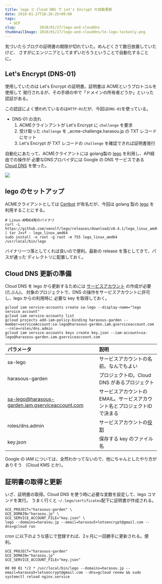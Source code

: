 ```yaml
---
title: lego と Cloud DNS で Let's Encrypt の自動更新
date: 2018-01-27T16:26:25+09:00
tags:
  - GCP
slug:           2018/01/27/lego-and-clouddns
thumbnailImage: 2018/01/27/lego-and-clouddns/le-logo-lockonly.png
---
```


気づいたらブログの証明書の期限が切れていた。めんどくさて数日放置していたけど、
さすがにエンジニアとしてまずいだろうということで自動化することに。

<!--more-->

Let's Encrypt (DNS-01)
-----------------------------------------------------------------------------------

使用していたのは Let's Encrypt の証明書。証明書は ACMEというプロトコルを使用して
発行されるが、その手順の中で「ドメインの所有者どうか」といった認証がある。

この認証によく使われているのは`HTTP-01`だが、今回は`DNS-01`を使っている。

- DNS-01 の流れ
    1. ACMEクラインアントが Let's Encrypt に `challenge` を要求
    1. 受け取った `challenge` を \_acme-challenge.harasou.jp の TXT レコードにセット
    1. Let's Encrypt が TXT レコードの `challenge` を確認できれば証明書発行

自動化にあたって、ACMEクライアントには golang製の [lego][] を利用し、API経由での操作が
必要なDNSプロバイダには Google の DNS サービスである [Cloud DNS][] を使った。

![](lego-dns01.png)


lego のセットアップ
-----------------------------------------------------------------------------------

ACMEクライアントとしては [Certbot][] が有名だが、今回は golang 製の [lego][] を
利用することにする。

```
# Linux-AMD64用のバイナリ
curl -L https://github.com/xenolf/lego/releases/download/v0.4.1/lego_linux_amd64.tar.xz | tar Jxvf - lego_linux_amd64
sudo install -o root -g root -m 755 lego_linux_amd64 /usr/local/bin/lego
```

バイナリ一つ落としてくれば良いので便利。最新の release を落としてきて、パスが通った
ディレクトリに配置しておく。


Cloud DNS 更新の準備
-----------------------------------------------------------------------------------

Cloud DNS を lego から更新するためには [サービスアカウント][SA] の作成が必要 (たぶん)。
対象のプロジェクトで、DNS の操作をサービスアカウントに許可し、lego からの利用時に
必要な key を取得しておく。

```
gcloud iam service-accounts create sa-lego --display-name="lego service account"
gcloud iam service-accounts list
gcloud projects add-iam-policy-binding harasous-garden --member=serviceAccount:sa-lego@harasous-garden.iam.gserviceaccount.com --role=roles/dns.admin
gcloud iam service-accounts keys create key.json --iam-account=sa-lego@harasous-garden.iam.gserviceaccount.com
```

| パラメータ                        | 説明                                        |
|:----------------------------------|:--------------------------------------------|
| sa-lego                           | サービスアカウントの名前。なんでもよい      |
| harasous-garden                   | プロジェクトID。Cloud DNS があるプロジェクト|
| sa-lego@harasous-garden.iam.gserviceaccount.com | サービスアカウントのEMAIL。サービスアカウント名とプロジェクトIDで決まる|
| roles/dns.admin                   | サービスアカウントの[役割][DNSACL]          |
| key.json                          | 保存する key のファイル名                   |

Google の IAM については、全然わかってないので、他にちゃんとしたやり方がありそう
（Cloud KMS とか）。


証明書の取得と更新
-----------------------------------------------------------------------------------

いざ、証明書の取得。Cloud DNS を使う時に必要な変数を設定して、lego コマンドを実行。
うまく行くと `~/.lego/certificates`配下に証明書が作成される。

```
GCE_PROJECT="harasous-garden" \
GCE_DOMAIN="harasou.jp" \
GCE_SERVICE_ACCOUNT_FILE="key.json" \
lego --domains=harasou.jp --email=harasou5+letsencrypt@gmail.com --dns=gcloud run
```

cron に以下のような感じで登録すれば、2ヶ月に一回勝手に更新される。便利。

```
GCE_PROJECT="harasous-garden"
GCE_DOMAIN="harasou.jp"
GCE_SERVICE_ACCOUNT_FILE="key.json"

00 00 01 */2 * /usr/local/bin/lego --domains=harasou.jp --email=harasou5+letsencrypt@gmail.com --dns=gcloud renew && sudo systemctl reload nginx.service
```

<!--links-->
[lego]: https://github.com/xenolf/lego
[Cloud DNS]: https://cloud.google.com/dns/?hl=ja
[Certbot]: https://certbot.eff.org/
[SA]: https://cloud.google.com/iam/docs/service-accounts?hl=ja
[DNSACL]: https://cloud.google.com/dns/access-control?hl=ja
